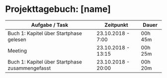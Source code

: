 # Projekttagebuch: [name]

Aufgabe / Task | Zeitpunkt | Dauer
--- | --- | ---
Buch 1: Kapitel über Startphase gelesen | 23.10.2018 - 7:00 | 00h 45m
Meeting | 23.10.2018 - 13:15 | 00h 25m
Buch 1: Kapitel über Startphase zusammengefasst | 23.10.2018 - 20:00 | 00h 20m
